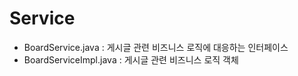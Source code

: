 # Service

- BoardService.java		: 게시글 관련 비즈니스 로직에 대응하는 인터페이스
- BoardServiceImpl.java	: 게시글 관련 비즈니스 로직 객체



